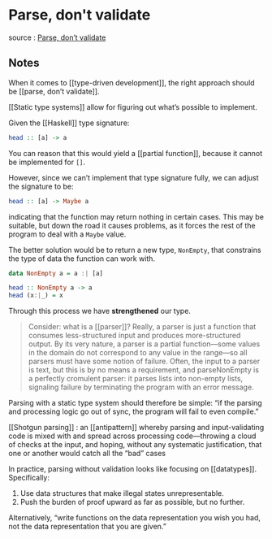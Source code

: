 # Parse, don't validate

source
: [Parse, don’t validate](https://lexi-lambda.github.io/blog/2019/11/05/parse-don-t-validate/)


## Notes

When it comes to [[type-driven development]], the right approach should be [[parse, don&rsquo;t validate]].

[[Static type systems]] allow for figuring out what&rsquo;s possible to implement.

Given the [[Haskell]] type signature:

```haskell
head :: [a] -> a
```

You can reason that this would yield a [[partial function]], because it cannot be implemented for `[]`.

However, since we can&rsquo;t implement that type signature fully, we can adjust the signature to be:

```haskell
head :: [a] -> Maybe a
```

indicating that the function may return nothing in certain cases. This may be suitable, but down the road it causes problems, as it forces the rest of the program to deal with a `Maybe` value.

The better solution would be to return a new type, `NonEmpty`, that constrains the type of data the function can work with.

```haskell
data NonEmpty a = a :| [a]

head :: NonEmpty a -> a
head (x:|_) = x
```

Through this process we have **strengthened** our type.

> Consider: what is a [[parser]]? Really, a parser is just a function that consumes less-structured input and produces more-structured output. By its very nature, a parser is a partial function—some values in the domain do not correspond to any value in the range—so all parsers must have some notion of failure. Often, the input to a parser is text, but this is by no means a requirement, and parseNonEmpty is a perfectly cromulent parser: it parses lists into non-empty lists, signaling failure by terminating the program with an error message.

Parsing with a static type system should therefore be simple: &ldquo;if the parsing and processing logic go out of sync, the program will fail to even compile.&rdquo;

[[Shotgun parsing]]
: an [[antipattern]] whereby parsing and input-validating code is mixed with and spread across processing code—throwing a cloud of checks at the input, and hoping, without any systematic justification, that one or another would catch all the &ldquo;bad&rdquo; cases

In practice, parsing without validation looks like focusing on [[datatypes]]. Specifically:

1.  Use data structures that make illegal states unrepresentable.
2.  Push the burden of proof upward as far as possible, but no further.

Alternatively, &ldquo;write functions on the data representation you wish you had, not the data representation that you are given.&rdquo;
